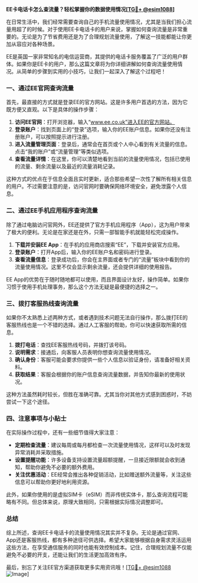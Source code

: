 **EE卡电话卡怎么查流量？轻松掌握你的数据使用情况[[TG💪+ @esim1088](https://t.me/s/esim1088)]**

在日常生活中，我们经常需要查询自己的手机流量使用情况，尤其是当我们担心流量用超了的时候。对于使用EE卡电话卡的用户来说，掌握如何查询流量是非常重要的。无论是为了节省费用还是为了合理规划流量使用，了解这一技能都能让你更加从容应对各种场景。

EE是英国一家非常知名的电信运营商，其提供的电话卡服务覆盖了广泛的用户群体。如果你是EE卡的用户，那么这篇文章将为你详细讲解如何查询流量使用情况。从简单的步骤到实用的小技巧，让我们一起深入了解这个过程吧！

### 一、通过EE官网查询流量

首先，最直接的方式就是登录EE的官方网站。这是许多用户首选的方法，因为它既方便又直观。以下是具体的操作步骤：

1. **访问EE官网**：打开浏览器，输入“www.ee.co.uk”进入EE的官方网站。
2. **登录账户**：找到页面上的“登录”选项，输入你的EE账户信息。如果你还没有注册账户，可以按照提示进行注册。
3. **进入流量管理页面**：登录后，通常会在首页或个人中心看到有关流量的信息。点击“我的账户”或“流量管理”等类似选项。
4. **查看流量详情**：在这里，你可以清楚地看到当前的流量使用情况，包括已使用的流量、剩余流量以及最近的流量消耗记录。

这种方式的优点在于信息全面且实时更新，适合那些希望一次性了解所有相关信息的用户。不过需要注意的是，访问官网时要确保网络环境安全，避免泄露个人信息。

### 二、通过EE手机应用程序查询流量

除了通过电脑访问官网外，EE还提供了官方手机应用程序（App），这为用户带来了极大的便利。无论是在家还是在外，只需一部智能手机就能轻松完成操作。

1. **下载并安装EE App**：在手机的应用商店搜索“EE”，下载并安装官方应用。
2. **登录账户**：打开App后，输入你的EE账户名和密码进行登录。
3. **查看流量信息**：登录成功后，你会在主界面或者专门的“流量”板块中看到你的流量使用情况。这里不仅会显示剩余流量，还会提供详细的使用报告。

EE App的优势在于随时随地都可以使用，而且界面设计友好，操作简单。如果你习惯于使用手机处理事务，那么这个方法无疑是最便捷的选择之一。

### 三、拨打客服热线查询流量

如果你不太熟悉上述两种方式，或者遇到技术问题无法自行操作，那么拨打EE的客服热线也是一个不错的选择。通过人工客服的帮助，你可以快速获取所需的信息。

1. **拨打电话**：查找EE客服热线号码，并拨打该号码。
2. **说明需求**：接通后，向客服人员表明你想查询流量使用情况。
3. **确认身份**：客服可能会要求你提供一些个人信息以验证身份，请准备好相关资料。
4. **获取结果**：客服会根据你的账户信息查询流量数据，并告知你最新的使用状况。

这种方法虽然耗时较长，但胜在准确可靠。尤其当你对其他方式感到困惑时，不妨尝试一下这个途径。

### 四、注意事项与小贴士

在实际操作过程中，还有一些细节值得大家注意：

- **定期检查流量**：建议每周或每月都检查一次流量使用情况，这样可以及时发现异常消耗并采取措施。
- **设置提醒功能**：许多设备支持设置流量超额提醒，一旦接近限额就会收到通知，帮助你避免不必要的额外费用。
- **关注优惠活动**：EE经常会推出各种促销活动，比如赠送额外流量等，关注这些信息可以帮助你更好地利用资源。

此外，如果你使用的是虚拟SIM卡（eSIM）而非传统实体卡，那么查询流程可能略有不同。但总体来说，原理大致相同，只需根据实际情况调整即可。

### 总结

综上所述，查询EE卡电话卡的流量使用情况其实并不复杂。无论是通过官网、App还是客服热线，都有多种途径可供选择。希望大家能够根据自身需求灵活运用这些方法，在享受通信服务的同时也能有效控制成本。记住，合理规划流量不仅能避免不必要的开支，还能让我们的生活更加高效有序。

最后，别忘了关注EE官方渠道获取更多实用资讯哦！[[TG💪+ @esim1088](https://t.me/s/esim1088) ![Image](https://i.postimg.cc/4NQfJmqS/Snipaste-2025-05-13-00-14-12.png)]